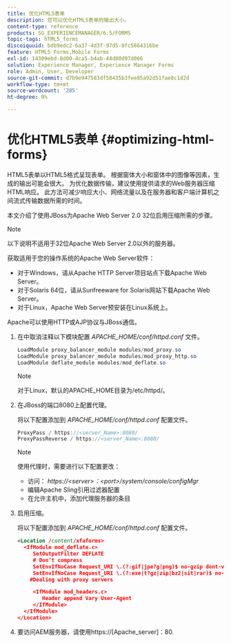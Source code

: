```yaml
---
title: 优化HTML5表单
description: 您可以优化HTML5表单的输出大小。
content-type: reference
products: SG_EXPERIENCEMANAGER/6.5/FORMS
topic-tags: hTML5_forms
discoiquuid: bdb9edc2-6a37-4d3f-97d5-0fc5664316be
feature: HTML5 Forms,Mobile Forms
exl-id: 14309ebd-8d00-4ca5-b4ab-44d80d97d066
solution: Experience Manager, Experience Manager Forms
role: Admin, User, Developer
source-git-commit: d7b9e947503df58435b3fee85a92d51fae8c1d2d
workflow-type: tm+mt
source-wordcount: '285'
ht-degree: 0%

---
```


# 优化HTML5表单 {#optimizing-html-forms}

HTML5表单以HTML5格式呈现表单。 根据窗体大小和窗体中的图像等因素，生成的输出可能会很大。 为优化数据传输，建议使用提供请求的Web服务器压缩HTML响应。 此方法可减少响应大小、网络流量以及在服务器和客户端计算机之间流式传输数据所需的时间。

本文介绍了使用JBoss为Apache Web Server 2.0 32位启用压缩所需的步骤。

>[!NOTE]
>
>以下说明不适用于32位Apache Web Server 2.0以外的服务器。

获取适用于您的操作系统的Apache Web Server软件：

* 对于Windows，请从Apache HTTP Server项目站点下载Apache Web Server。
* 对于Solaris 64位，请从Sunfreeware for Solaris网站下载Apache Web Server。
* 对于Linux，Apache Web Server预安装在Linux系统上。

Apache可以使用HTTP或AJP协议与JBoss通信。

1. 在中取消注释以下模块配置 *APACHE_HOME/conf/httpd.conf* 文件。

   ```java
   LoadModule proxy_balancer_module modules/mod_proxy.so
   LoadModule proxy_balancer_module modules/mod_proxy_http.so
   LoadModule deflate_module modules/mod_deflate.so
   ```

   >[!NOTE]
   >
   >对于Linux，默认的APACHE_HOME目录为/etc/httpd/。

1. 在JBoss的端口8080上配置代理。

   将以下配置添加到 *APACHE_HOME/conf/httpd.conf* 配置文件。

   ```java
   ProxyPass / https://<server_Name>:8080/
   ProxyPassReverse / https://<server_Name>:8080/
   ```

   >[!NOTE]
   >
   >使用代理时，需要进行以下配置更改：
   >
   >* 访问： *https://&lt;server>：&lt;port>/system/console/configMgr*
   * 编辑Apache Sling引用过滤器配置
   * 在允许主机中，添加代理服务器的条目

1. 启用压缩。

   将以下配置添加到 *APACHE_HOME/conf/httpd.conf* 配置文件。

   ```xml
   <Location /content/xfaforms>
     <IfModule mod_deflate.c>
        SetOutputFilter DEFLATE
        # Don’t compress
        SetEnvIfNoCase Request_URI \.(?:gif|jpe?g|png)$ no-gzip dont-vary
        SetEnvIfNoCase Request_URI \.(?:exe|t?gz|zip|bz2|sit|rar)$ no-gzip dont-vary
       #Dealing with proxy servers
   
        <IfModule mod_headers.c>
           Header append Vary User-Agent
        </IfModule>
     </IfModule>
   </Location>
   ```

1. 要访问AEM服务器，请使用https://[Apache_server]：80.
